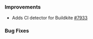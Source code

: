 ### Improvements
* Adds CI detector for Buildkite [#7933](https://github.com/pulumi/pulumi/pull/7933)

### Bug Fixes

